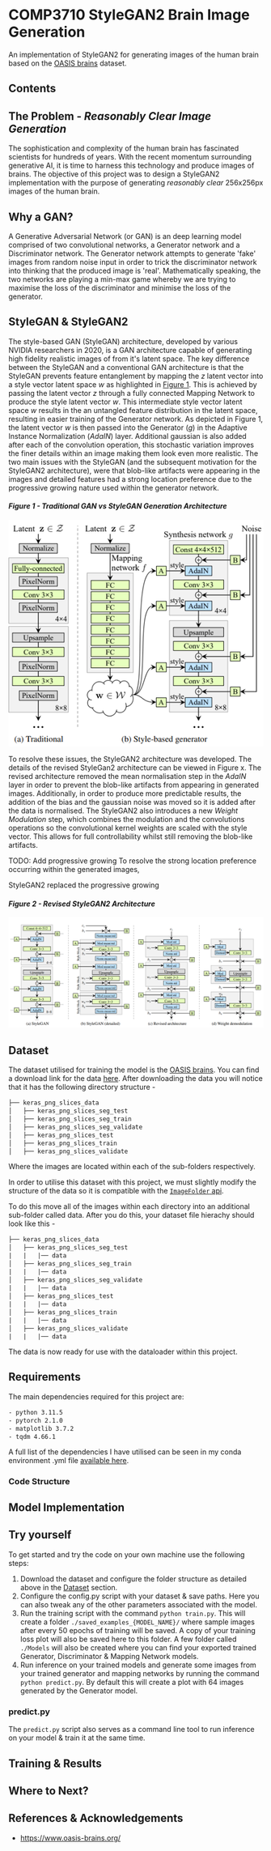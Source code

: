 # COMP3710 StyleGAN2 Brain Image Generation
An implementation of StyleGAN2 for generating images of the human brain based on the [OASIS brains](https://www.oasis-brains.org/) dataset. 

## Contents

## The Problem - *Reasonably Clear Image Generation*
The sophistication and complexity of the human brain has fascinated scientists for hundreds
of years. With the recent momentum surrounding generative AI, it is time to harness this
technology and produce images of brains. The objective of this project was to design a
StyleGAN2 implementation with the purpose of generating *reasonably clear* 256x256px images 
of the human brain. 

## Why a GAN?
A Generative Adversarial Network (or GAN) is an deep learning model comprised of two 
convolutional networks, a Generator network and a Discriminator network. The Generator 
network attempts to generate 'fake' images from random noise input in order to trick the 
discriminator network into thinking that the produced image is 'real'. Mathematically 
speaking, the two networks are playing a min-max game whereby we are trying to maximise the 
loss of the discriminator and minimise the loss of the generator.

## StyleGAN & StyleGAN2
The style-based GAN (StyleGAN) architecture, developed by various NVIDIA researchers 
in 2020, is a GAN architecture capable of generating high fidelity realistic images of 
from it's latent space. The key difference between the StyleGAN and a conventional GAN 
architecture is that the StyleGAN prevents feature entanglement by mapping the $z$ 
latent vector into a style vector latent space $w$ as highlighted in [Figure 1](#figure-1---traditional-gan-vs-stylegan-generation-architecture). This is achieved by 
passing the latent vector $z$ through a fully connected Mapping Network to produce the 
style latent vector $w$. This intermediate style vector latent space $w$ results in 
the an untangled feature distribution in the latent space, resulting in easier 
training of the Generator network. As depicted in Figure 1, the latent vector $w$ is 
then passed into the Generator ($g$) in the Adaptive Instance Normalization (*AdaIN*) 
layer. Additional gaussian is also added after each of the convolution operation, this 
stochastic variation improves the finer details within an image making them look even 
more realistic. The two main issues with the StyleGAN (and the subsequent motivation 
for the StyleGAN2 architecture), were that blob-like artifacts were appearing in the 
images and detailed features had a strong location preference due to the progressive 
growing nature used within the generator network.

#### *Figure 1 - Traditional GAN vs StyleGAN Generation Architecture*
![Traditional GAN vs StyleGAN Generation Architecture](./assets/StyleGAN%20general%20architecture.PNG)

To resolve these issues, the StyleGAN2 architecture was developed. The details of the 
revised StyleGan2 architecture can be viewed in Figure x. The revised architecture 
removed the mean normalisation step in the *AdaIN* layer in order to prevent the 
blob-like artifacts from appearing in generated images. Additionally, in order to 
produce more predictable results, the addition of the bias and the gaussian noise was 
moved so it is added after the data is normalised. The StyleGAN2 also introduces a new 
*Weight Modulation* step, which combines the modulation and the convolutions 
operations so the convolutional kernel weights are scaled with the style vector. This 
allows for full controllability whilst still removing the blob-like artifacts. 

TODO: Add progressive growing
To resolve the strong location preference occurring within the generated images, 

StyleGAN2 replaced the progressive growing 

#### *Figure 2 - Revised StyleGAN2 Architecture*
![Revised StyleGAN2 Architecture](./assets/styleGAN2%20architecture.PNG)

## Dataset
The dataset utilised for training the model is the [OASIS brains](https://www.oasis-brains.org/). You can find a download link for the data [here](). After downloading the data you will notice that it has the following directory structure -

    ├── keras_png_slices_data 
    │   ├── keras_png_slices_seg_test  
    │   ├── keras_png_slices_seg_train  
    │   ├── keras_png_slices_seg_validate    
    │   ├── keras_png_slices_test  
    │   ├── keras_png_slices_train  
    │   ├── keras_png_slices_validate  


Where the images are located within each of the sub-folders respectively. 

In order to  utilise this dataset with this project, we must slightly modify the structure of the data so it is compatible with the [`ImageFolder` api](https://pytorch.org/vision/main/generated/torchvision.datasets.ImageFolder.html).

To do this move all of the images within each directory into an additional sub-folder called data. After you do this, your dataset file hierachy should look like this -

    ├── keras_png_slices_data 
    │   ├── keras_png_slices_seg_test  
    |   |   |── data
    │   ├── keras_png_slices_seg_train  
    |   |   |── data
    │   ├── keras_png_slices_seg_validate    
    |   |   |── data
    │   ├── keras_png_slices_test  
    |   |   |── data
    │   ├── keras_png_slices_train  
    |   |   |── data
    │   ├── keras_png_slices_validate  
    |   |   |── data

The data is now ready for use with the dataloader within this project.

## Requirements

The main dependencies required for this project are:

    - python 3.11.5
    - pytorch 2.1.0
    - matplotlib 3.7.2
    - tqdm 4.66.1

A full list of the dependencies I have utilised can be seen in my conda environment .yml file [available here]().
### Code Structure

## Model Implementation
## Try yourself
To get started and try the code on your own machine use the following steps:
       
1. Download the dataset and configure the folder structure as detailed above in the [Dataset](#dataset) section.
2. Configure the config.py script with your dataset & save paths. Here you can also tweak any of the other parameters associated with the model.
3. Run the training script with the command `python train.py`. This will create a folder `./saved_examples_{MODEL_NAME}/` where sample images after every 50 epochs of training will be saved. A copy of your training loss plot will also be saved here to this folder. A few folder called `./Models` will also be created where you can find your exported trained Generator, Discriminator & Mapping Network models.
4. Run inference on your trained models and generate some images from your trained generator and mapping networks by running the command `python predict.py`. By default this will create a plot with 64 images generated by the Generator model.

### predict.py
The `predict.py` script also serves as a command line tool to run inference on your model & train it at the same time.

## Training & Results

## Where to Next?

## References & Acknowledgements
- https://www.oasis-brains.org/